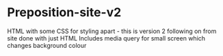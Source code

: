 # Preposition-site-v2
HTML with some CSS for styling apart - this is version 2 following on from site done with just HTML 
Includes media query for small screen which changes background colour
